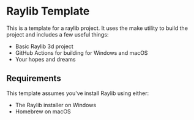 # Raylib Template

This is a template for a raylib project. It uses the make utility to build the project and includes a few useful things:

- Basic Raylib 3d project
- GitHub Actions for building for Windows and macOS
- Your hopes and dreams

## Requirements

This template assumes you've install Raylib using either:

- The Raylib installer on Windows
- Homebrew on macOS

